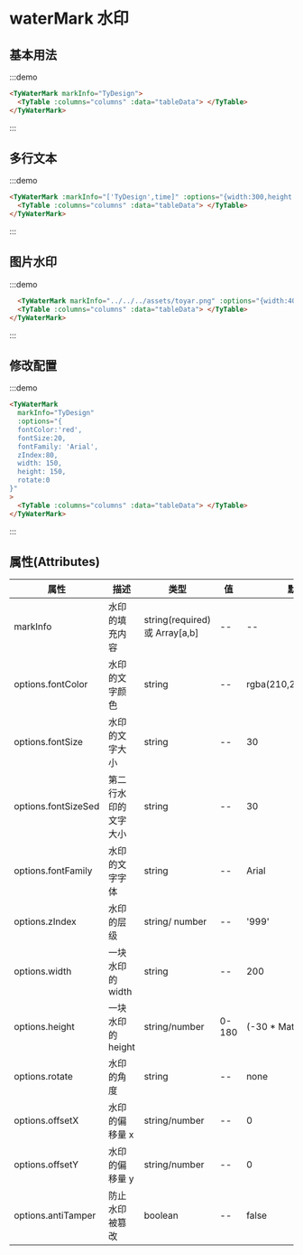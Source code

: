 # waterMark 水印

## 基本用法

:::demo

```html
<TyWaterMark markInfo="TyDesign">
  <TyTable :columns="columns" :data="tableData"> </TyTable>
</TyWaterMark>
```

:::

## 多行文本

:::demo

```html
<TyWaterMark :markInfo="['TyDesign',time]" :options="{width:300,height:300}">
  <TyTable :columns="columns" :data="tableData"> </TyTable>
</TyWaterMark>
```

:::

## 图片水印

:::demo

```html
  <TyWaterMark markInfo="../../../assets/toyar.png" :options="{width:400,height:100,rotate:0}">
  <TyTable :columns="columns" :data="tableData"> </TyTable>
</TyWaterMark>
```

:::

## 修改配置

:::demo

```html
<TyWaterMark
  markInfo="TyDesign"
  :options="{
  fontColor:'red',
  fontSize:20,
  fontFamily: 'Arial',
  zIndex:80,
  width: 150,
  height: 150,
  rotate:0
}"
>
  <TyTable :columns="columns" :data="tableData"> </TyTable>
</TyWaterMark>
```

:::

## 属性(Attributes)

<div class="listTb">

| 属性               | 描述              | 类型                          | 值    | 默认                   |
| ------------------ | ----------------- | ----------------------------- | ----- | ---------------------- |
| markInfo           | 水印的填充内容    | string(required)或 Array[a,b] | --    | --                     |
| options.fontColor  | 水印的文字颜色    | string                        | --    | rgba(210,210,230,0.7)  |
| options.fontSize   | 水印的文字大小    | string                        | --    | 30                     |
| options.fontSizeSed | 第二行水印的文字大小 | string                        | --    | 30                     |
| options.fontFamily | 水印的文字字体    | string                        | --    | Arial                  |
| options.zIndex     | 水印的层级        | string/ number                | --    | '999'                  |
| options.width      | 一块水印的 width  | string                        | --    | 200                    |
| options.height      | 一块水印的 height | string/number                 | 0-180 | (-30 \* Math.PI) / 180 |
| options.rotate     | 水印的角度        | string                        | --    | none                   |
| options.offsetX    | 水印的偏移量 x    | string/number                 | --    | 0                      |
| options.offsetY    | 水印的偏移量 y    | string/number                 | --    | 0                      |
| options.antiTamper | 防止水印被篡改    | boolean                       | --    | false                  |

</div>

<script setup>
  const day =new Date()
  const time =`${day.getFullYear()}-${day.getMonth()+1}-${day.getDate()}`
  const columns = [
  { title: '姓名', key: 'name' },
  { title: '年龄', key: 'age' },
  { title: '地址', key: 'address' }
]
const tableData = [
  {
    name: '张三',
    age: '18',
    address: '南京'
  },
  {
    name: '李四',
    age: '18',
    address: '上海'
  },
  {
    name: '张二麻子',
    age: '18',
    address: '长春'
  },
    {
    name: '张二麻子',
    age: '18',
    address: '长春'
  },
    {
    name: '张二麻子',
    age: '18',
    address: '长春'
  },
    {
    name: '张二麻子',
    age: '18',
    address: '长春'
  },
]
</script>
